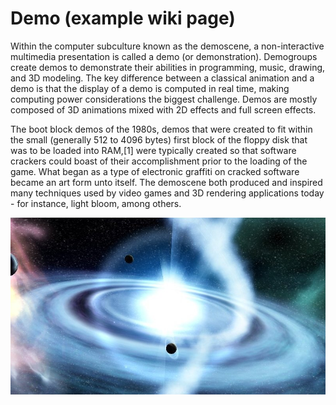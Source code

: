 # Demo (example wiki page)

Within the computer subculture known as the demoscene, a non-interactive multimedia presentation is called a demo (or demonstration). Demogroups create demos to demonstrate their abilities in programming, music, drawing, and 3D modeling. The key difference between a classical animation and a demo is that the display of a demo is computed in real time, making computing power considerations the biggest challenge. Demos are mostly composed of 3D animations mixed with 2D effects and full screen effects.

The boot block demos of the 1980s, demos that were created to fit within the small (generally 512 to 4096 bytes) first block of the floppy disk that was to be loaded into RAM,[1] were typically created so that software crackers could boast of their accomplishment prior to the loading of the game. What began as a type of electronic graffiti on cracked software became an art form unto itself. The demoscene both produced and inspired many techniques used by video games and 3D rendering applications today - for instance, light bloom, among others.

![Beyond_-_Conspiracy_-_2004_-_64k_intro](2019-12-28-百科示例.assets/Beyond_-_Conspiracy_-_2004_-_64k_intro.jpg)
